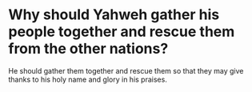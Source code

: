 # Why should Yahweh gather his people together and rescue them from the other nations?

He should gather them together and rescue them so that they may give thanks to his holy name and glory in his praises.
